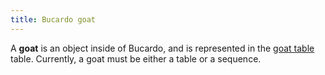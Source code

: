 ```yaml
---
title: Bucardo goat
---
```


A **goat** is an object inside of Bucardo, and is represented in
the [goat table](/Bucardo/schema/goat) table.  Currently, a goat must be
either a table or a sequence.
